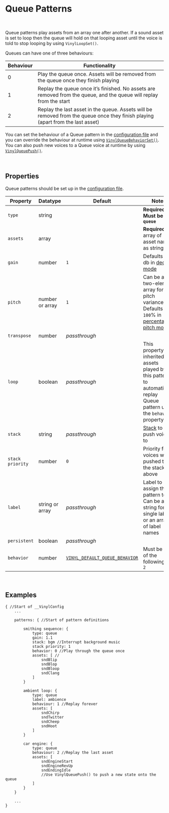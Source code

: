 # Queue Patterns

&nbsp;

Queue patterns play assets from an array one after another. If a sound asset is set to loop then the queue will hold on that looping asset until the voice is told to stop looping by using `VinylLoopSet()`.

Queues can have one of three behaviours:

|Behaviour|Functionality                                                                                                                 |
|---------|------------------------------------------------------------------------------------------------------------------------------|
|0        |Play the queue once. Assets will be removed from the queue once they finish playing                                           |
|1        |Replay the queue once it’s finished. No assets are removed from the queue, and the queue will replay from the start           |
|2        |Replay the last asset in the queue. Assets will be removed from the queue once they finish playing (apart from the last asset)|

You can set the behaviour of a Queue pattern in the [configuration file](Config-File) and you can override the behaviour at runtime using [`VinylQueueBehaviorSet()`](Queue-Pattern-Functions). You can also push new voices to a Queue voice at runtime by using [`VinylQueuePush()`](Queue-Pattern-Functions).

&nbsp;

## Properties

Queue patterns should be set up in the [configuration file](Config-File).

|Property        |Datatype        |Default                                        |Notes                                                                                                                         |
|----------------|----------------|-----------------------------------------------|------------------------------------------------------------------------------------------------------------------------------|
|`type`          |string          |                                               |**Required. Must be `queue`**                                                                                                 |
|`assets`        |array           |                                               |**Required.** An array of asset names as strings                                                                              |
|`gain`          |number          |`1`                                            |Defaults to `0` db in [decibel mode](Config-Macros)                                                                           |
|`pitch`         |number or array |`1`                                            |Can be a two-element array for pitch variance. Defaults to `100`% in [percentage pitch mode](Config-Macros)                   |
|`transpose`     |number          |*passthrough*                                  |                                                                                                                              |
|`loop`          |boolean         |*passthrough*                                  |This property is inherited by assets played by this pattern; to automatically replay Queue pattern use the `behavior` property|
|`stack`         |string          |*passthrough*                                  |[Stack](Stacks) to push voices to                                                                                             |
|`stack priority`|number          |`0`                                            |Priority for voices when pushed to the stack above                                                                            |
|`label`         |string or array |*passthrough*                                  |Label to assign this pattern to. Can be a string for a single label, or an array of label names                               |
|`persistent`    |boolean         |*passthrough*                                  |                                                                                                                              |
|`behavior`      |number          |[`VINYL_DEFAULT_QUEUE_BEHAVIOR`](Config-Macros)|Must be one of the following: `0` `1` `2`                                                                                     |

&nbsp;

## Examples

```
{ //Start of __VinylConfig
	...
    
	patterns: { //Start of pattern definitions
        
        smithing sequence: {
        	type: queue
        	gain: 1.1
        	stack: bgm //Interrupt background music
        	stack priority: 1
        	behavior: 0 //Play through the queue once
        	assets: [ //
                sndBlip
                sndBlop
                sndBloop
                sndClang
        	]
        }

        ambient loop: {
        	type: queue
        	label: ambience
        	behaviour: 1 //Replay forever
        	assets: [
                sndChirp
                sndTwitter
                sndCheep
                sndHoot
        	]
        }

        car engine: {
        	type: queue
        	behaviour: 2 //Replay the last asset
        	assets: [
                sndEngineStart
                sndEngineRevUp
                sndEndingIdle
                //Use VinylQueuePush() to push a new state onto the queue
        	]
        }
	}

	...
}
```